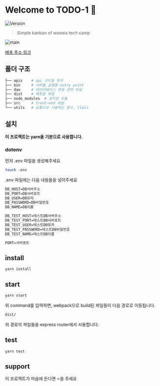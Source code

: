 # Welcome to TODO-1 👋

![Version](https://img.shields.io/badge/version-0.5.0-blue.svg?cacheSeconds=2592000)

> Simple kanban of woowa tech camp

![main](https://user-images.githubusercontent.com/38618187/87946524-1b21bb00-cadd-11ea-988b-c918709246a2.gif)

[배포 주소 링크](http://54.180.162.143:3000/)

## 폴더 구조

```bash
├── apis    # api 코드들 위치
├── bin     # 서버를 실행할 entry point
├── dao     # 데이터베이스 연동 관련 파일
├── dist    # 배포용 파일
├── node_modules  # 설치한 모듈
├── src     # front-end 파일
└── utils   # 공통으로 사용하는 함수, Class
```

## 설치

**이 프로젝트는 yarn을 기본으로 사용합니다.**

### dotenv

먼저 .env 파일을 생성해주세요

```bash
touch .env
```

.env 파일에는 다음 내용들을 넣어주세요

```txt
DB_HOST=DB서버주소
DB_PORT=DB서버포트
DB_USER=DB유저
DB_PASSWORD=DB비밀번호
DB_NAME=DB이름

DB_TEST_HOST=테스트DB서버주소
DB_TEST_PORT=테스트DB서버포트
DB_TEST_USER=테스트DB유저
DB_TEST_PASSWORD=테스트DB비밀번호
DB_TEST_NAME=테스트DB이름

PORT=서버포트
```

## install

```sh
yarn install
```

## start

```sh
yarn start
```

위 command를 입력하면, webpack으로 build된 파일들이 다음 경로로 이동됩니다.

```bash
dist/
```

위 경로의 파일들을 express router에서 사용합니다.

## test

```sh
yarn test
```

## support

이 프로젝트가 마음에 든다면 ⭐️을 주세요
